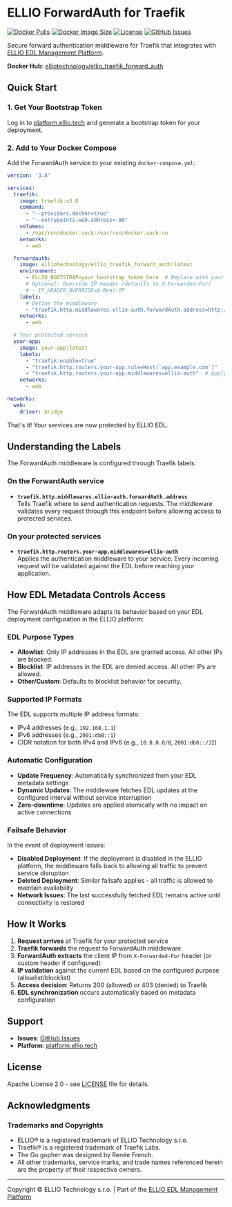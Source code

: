 # ELLIO ForwardAuth for Traefik

[![Docker Pulls](https://img.shields.io/docker/pulls/elliotechnology/ellio_traefik_forward_auth)](https://hub.docker.com/r/elliotechnology/ellio_traefik_forward_auth)
[![Docker Image Size](https://img.shields.io/docker/image-size/elliotechnology/ellio_traefik_forward_auth)](https://hub.docker.com/r/elliotechnology/ellio_traefik_forward_auth)
[![License](https://img.shields.io/badge/License-Apache%202.0-blue.svg)](LICENSE)
[![GitHub Issues](https://img.shields.io/github/issues/ELLIO-Technology/ellio_traefik_forward_auth)](https://github.com/ELLIO-Technology/ellio_traefik_forward_auth/issues)

Secure forward authentication middleware for Traefik that integrates with [ELLIO EDL Management Platform](https://platform.ellio.tech).

**Docker Hub**: [elliotechnology/ellio_traefik_forward_auth](https://hub.docker.com/r/elliotechnology/ellio_traefik_forward_auth)

## Quick Start

### 1. Get Your Bootstrap Token

Log in to [platform.ellio.tech](https://platform.ellio.tech) and generate a bootstrap token for your deployment.

### 2. Add to Your Docker Compose

Add the ForwardAuth service to your existing `docker-compose.yml`:

```yaml
version: '3.8'

services:
  traefik:
    image: traefik:v3.0
    command:
      - "--providers.docker=true"
      - "--entrypoints.web.address=:80"
    volumes:
      - /var/run/docker.sock:/var/run/docker.sock:ro
    networks:
      - web

  forwardauth:
    image: elliotechnology/ellio_traefik_forward_auth:latest
    environment:
      - ELLIO_BOOTSTRAP=your_bootstrap_token_here  # Replace with your token
      # Optional: Override IP header (defaults to X-Forwarded-For)
      # - IP_HEADER_OVERRIDE=X-Real-IP
    labels:
      # Define the middleware
      - "traefik.http.middlewares.ellio-auth.forwardAuth.address=http://forwardauth:8080/auth"
    networks:
      - web

  # Your protected service
  your-app:
    image: your-app:latest
    labels:
      - "traefik.enable=true"
      - "traefik.http.routers.your-app.rule=Host(`app.example.com`)"
      - "traefik.http.routers.your-app.middlewares=ellio-auth"  # Apply the middleware
    networks:
      - web

networks:
  web:
    driver: bridge
```

That's it! Your services are now protected by ELLIO EDL.

## Understanding the Labels

The ForwardAuth middleware is configured through Traefik labels:

### On the ForwardAuth service

- **`traefik.http.middlewares.ellio-auth.forwardAuth.address`**  
  Tells Traefik where to send authentication requests. The middleware validates every request through this endpoint before allowing access to protected services.

### On your protected services

- **`traefik.http.routers.your-app.middlewares=ellio-auth`**  
  Applies the authentication middleware to your service. Every incoming request will be validated against the EDL before reaching your application.

## How EDL Metadata Controls Access

The ForwardAuth middleware adapts its behavior based on your EDL deployment configuration in the ELLIO platform:

### EDL Purpose Types

- **Allowlist**: Only IP addresses in the EDL are granted access. All other IPs are blocked.
- **Blocklist**: IP addresses in the EDL are denied access. All other IPs are allowed.
- **Other/Custom**: Defaults to blocklist behavior for security.

### Supported IP Formats

The EDL supports multiple IP address formats:

- IPv4 addresses (e.g., `192.168.1.1`)
- IPv6 addresses (e.g., `2001:db8::1`)
- CIDR notation for both IPv4 and IPv6 (e.g., `10.0.0.0/8`, `2001:db8::/32`)

### Automatic Configuration

- **Update Frequency**: Automatically synchronized from your EDL metadata settings
- **Dynamic Updates**: The middleware fetches EDL updates at the configured interval without service interruption
- **Zero-downtime**: Updates are applied atomically with no impact on active connections

### Failsafe Behavior

In the event of deployment issues:

- **Disabled Deployment**: If the deployment is disabled in the ELLIO platform, the middleware falls back to allowing all traffic to prevent service disruption
- **Deleted Deployment**: Similar failsafe applies - all traffic is allowed to maintain availability
- **Network Issues**: The last successfully fetched EDL remains active until connectivity is restored

## How It Works

1. **Request arrives** at Traefik for your protected service
2. **Traefik forwards** the request to ForwardAuth middleware
3. **ForwardAuth extracts** the client IP from `X-Forwarded-For` header (or custom header if configured)
4. **IP validation** against the current EDL based on the configured purpose (allowlist/blocklist)
5. **Access decision**: Returns 200 (allowed) or 403 (denied) to Traefik
6. **EDL synchronization** occurs automatically based on metadata configuration

## Support

- **Issues**: [GitHub Issues](https://github.com/ELLIO-Technology/ellio_traefik_forward_auth/issues)
- **Platform**: [platform.ellio.tech](https://platform.ellio.tech)

## License

Apache License 2.0 - see [LICENSE](LICENSE) file for details.

## Acknowledgments

### Trademarks and Copyrights

- ELLIO® is a registered trademark of ELLIO Technology s.r.o.
- Traefik® is a registered trademark of Traefik Labs.
- The Go gopher was designed by Renée French.
- All other trademarks, service marks, and trade names referenced herein are the property of their respective owners.

---

Copyright © ELLIO Technology s.r.o. | Part of the [ELLIO EDL Management Platform](https://platform.ellio.tech)